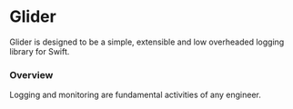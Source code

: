# Glider

Glider is designed to be a simple, extensible and low overheaded logging library for Swift.

### Overview
Logging and monitoring are fundamental activities of any engineer.